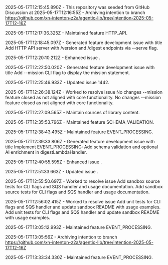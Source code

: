 2025-05-17T12:15:45.890Z - This repository was seeded from GitHub Discussion  at 
2025-05-17T12:16:55Z - Archiving intentïon to branch https://github.com/xn-intenton-z2a/agentic-lib/tree/intention-2025-05-17T12-16Z

2025-05-17T12:17:36.325Z - Maintained feature HTTP_API.

2025-05-17T12:18:45.097Z - Generated feature development issue with title Add HTTP API server with /version and /digest endpoints via --serve flag.

2025-05-17T12:20:10.212Z - Enhanced issue .

2025-05-17T12:22:50.020Z - Generated feature development issue with title Add --mission CLI flag to display the mission statement.

2025-05-17T12:25:46.933Z - Updated issue 1442.

2025-05-17T12:26:38.124Z - Worked to resolve issue No changes --mission feature closed as not aligned with core functionality. No changes --mission feature closed as not aligned with core functionality.

2025-05-17T12:27:09.565Z - Maintain sources of library content.

2025-05-17T12:35:53.796Z - Maintained feature SCHEMA_VALIDATION.

2025-05-17T12:38:43.495Z - Maintained feature EVENT_PROCESSING.

2025-05-17T12:39:33.806Z - Generated feature development issue with title Implement EVENT_PROCESSING: Add schema validation and optional AI enrichment in digestLambdaHandler.

2025-05-17T12:40:55.595Z - Enhanced issue .

2025-05-17T12:51:33.663Z - Updated issue .

2025-05-17T12:55:50.697Z - Worked to resolve issue Add sandbox source tests for CLI flags and SQS handler and usage documentation. Add sandbox source tests for CLI flags and SQS handler and usage documentation.

2025-05-17T12:56:02.415Z - Worked to resolve issue Add unit tests for CLI flags and SQS handler and update sandbox README with usage examples. Add unit tests for CLI flags and SQS handler and update sandbox README with usage examples.

2025-05-17T13:05:12.993Z - Maintained feature EVENT_PROCESSING.

2025-05-17T13:05:56Z - Archiving intentïon to branch https://github.com/xn-intenton-z2a/agentic-lib/tree/intention-2025-05-17T12-16Z

2025-05-17T13:33:34.330Z - Maintained feature EVENT_PROCESSING.

